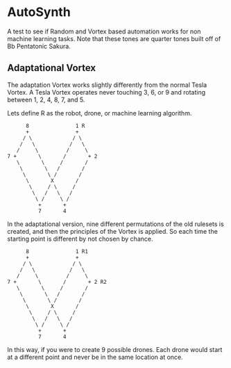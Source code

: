 # AutoSynth
A test to see if Random and Vortex based automation works for non machine learning tasks. Note that these tones are quarter tones built off of Bb Pentatonic Sakura.

## Adaptational Vortex
The adaptation Vortex works slightly differently from the normal Tesla Vortex. A Tesla Vortex operates never touching 3, 6, or 9 and rotating between 1, 2, 4, 8, 7, and 5.

Lets define R as the robot, drone, or machine learning algorithm.

~~~
      8               1 R
      +               +
     / \             / \
    /   \           /   \
   /     \         /     \
7 +       \       /       + 2
   \       \     /       /
    \       \   /       /
     \       \ /       /
      \       X       /
       \     / \     /
        \   /   \   /
         \ /     \ /
          +       +
          7       4
~~~

In the adaptational version, nine different permutations of the old rulesets is created, and then the principles of the Vortex is applied. So each time the starting point is different by not chosen by chance.

~~~
      8               1 R1
      +               +
     / \             / \
    /   \           /   \
   /     \         /     \
7 +       \       /       + 2 R2
   \       \     /       /
    \       \   /       /
     \       \ /       /
      \       X       /
       \     / \     /
        \   /   \   /
         \ /     \ /
          +       +
          7       4
~~~

In this way, if you were to create 9 possible drones. Each drone would start at a different point and never be in the same location at once.
